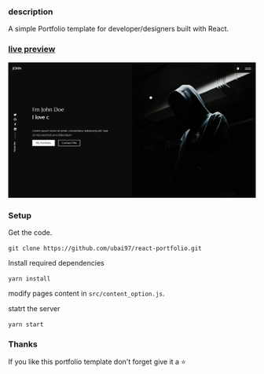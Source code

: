 ### description

A simple Portfolio template for developer/designers built with React. 

### [live preview](https://ubai-m.github.io/react-portfolio/)

![react portfoiio](src/assets/images/react-porfolio.png)

### Setup

Get the code.

 `git clone https://github.com/ubai97/react-portfolio.git`
 
Install required dependencies

`yarn install`

modify pages content in  `src/content_option.js`.

statrt the server

`yarn start`

### Thanks
If you like this portfolio template don't forget give it a ⭐ 
 



